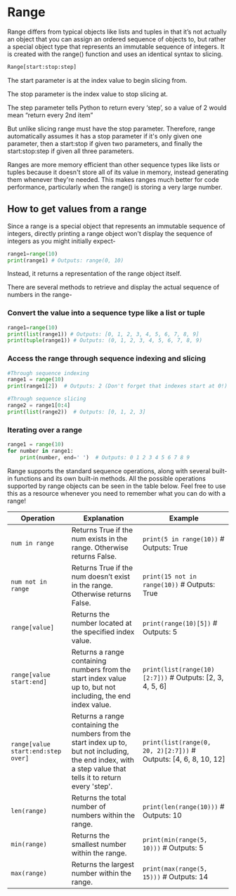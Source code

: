 # Range

Range differs from typical objects like lists and tuples in that it’s not actually an object that you can assign an ordered sequence of objects to, but rather a special object type that represents an immutable sequence of integers. It is created with the range() function and uses an identical syntax to slicing.

```Python
Range[start:stop:step]
```

The start parameter is at the index value to begin slicing from.

The stop parameter is the index value to stop slicing at.

The step parameter tells Python to return every ‘step’, so a value of 2 would mean “return every 2nd item”

But unlike slicing range must have the stop parameter. Therefore, range automatically assumes it has a stop parameter if it's only given one parameter, then a start:stop if given two parameters, and finally the start:stop:step if given all three parameters.

Ranges are more memory efficient than other sequence types like lists or tuples because it doesn't store all of its value in memory, instead generating them whenever they're needed. This makes ranges much better for code performance, particularly when the range() is storing a very large number.

## How to get values from a range

Since a range is a special object that represents an immutable sequence of integers, directly printing a range object won't display the sequence of integers as you might initially expect-
```Python
range1=range(10)
print(range1) # Outputs: range(0, 10)
```

Instead, it returns a representation of the range object itself.

There are several methods to retrieve and display the actual sequence of numbers in the range-

### Convert the value into a sequence type like a list or tuple
```Python
range1=range(10)
print(list(range1)) # Outputs: [0, 1, 2, 3, 4, 5, 6, 7, 8, 9]
print(tuple(range1)) # Outputs: (0, 1, 2, 3, 4, 5, 6, 7, 8, 9)
```

### Access the range through sequence indexing and slicing
```Python
#Through sequence indexing
range1 = range(10)
print(range1[2])  # Outputs: 2 (Don't forget that indexes start at 0!)

#Through sequence slicing
range2 = range1[0:4]
print(list(range2))  # Outputs: [0, 1, 2, 3]
```
### Iterating over a range

```Python
range1 = range(10)
for number in range1:
    print(number, end=' ')  # Outputs: 0 1 2 3 4 5 6 7 8 9
```

Range supports the standard sequence operations, along with several built-in functions and its own built-in methods. All the possible operations supported by range objects can be seen in the table below. Feel free to use this as a resource whenever you need to remember what you can do with a range!

| Operation | Explanation | Example |
|-----------|-------------|---------|
| `num in range` | Returns True if the num exists in the range. Otherwise returns False. | `print(5 in range(10))`  # Outputs: True |
| `num not in range` | Returns True if the num doesn’t exist in the range. Otherwise returns False. | `print(15 not in range(10))`  # Outputs: True |
| `range[value]` | Returns the number located at the specified index value. | `print(range(10)[5])`  # Outputs: 5 |
| `range[value start:end]` | Returns a range containing numbers from the start index value up to, but not including, the end index value. | `print(list(range(10)[2:7]))`  # Outputs: [2, 3, 4, 5, 6] |
| `range[value start:end:step over]` | Returns a range containing the numbers from the start index up to, but not including, the end index, with a step value that tells it to return every 'step'. | `print(list(range(0, 20, 2)[2:7]))`  # Outputs: [4, 6, 8, 10, 12] |
| `len(range)` | Returns the total number of numbers within the range. | `print(len(range(10)))`  # Outputs: 10 |
| `min(range)` | Returns the smallest number within the range. | `print(min(range(5, 10)))`  # Outputs: 5 |
| `max(range)` | Returns the largest number within the range. | `print(max(range(5, 15)))`  # Outputs: 14 |